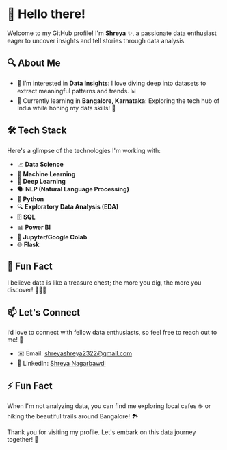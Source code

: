 # 👋 Hello there!

Welcome to my GitHub profile! I'm **Shreya** ✨, a passionate data enthusiast eager to uncover insights and tell stories through data analysis.

## 🔍 About Me
- 👀 I’m interested in **Data Insights**: I love diving deep into datasets to extract meaningful patterns and trends. 📊
- 🌱 Currently learning in **Bangalore, Karnataka**: Exploring the tech hub of India while honing my data skills! 🚀
  
## 🛠️ Tech Stack
Here's a glimpse of the technologies I'm working with:
- 📈 **Data Science** 
- 🤖 **Machine Learning** 
- 🧠 **Deep Learning** 
- 🗣️ **NLP (Natural Language Processing)** 
- 🐍 **Python** 
- 🔍 **Exploratory Data Analysis (EDA)** 
- 🗄️ **SQL** 
- 📊 **Power BI** 
- 📝 **Jupyter/Google Colab** 
- 🌐 **Flask** 

## 🌟 Fun Fact
I believe data is like a treasure chest; the more you dig, the more you discover! 🏴‍☠️💎

## 📫 Let's Connect
I’d love to connect with fellow data enthusiasts, so feel free to reach out to me! 🤝

- ✉️ Email: [shreyashreya2322@gmail.com](mailto:shreyashreya2322@gmail.com)
- 🔗 LinkedIn: [Shreya Nagarbawdi](https://www.linkedin.com/in/shreya-nagarbawdi-a7749a24a/)

## ⚡ Fun Fact
When I'm not analyzing data, you can find me exploring local cafes ☕ or hiking the beautiful trails around Bangalore! 🏞️

Thank you for visiting my profile. Let's embark on this data journey together! 🎉
